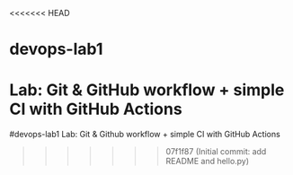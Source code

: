 <<<<<<< HEAD
# devops-lab1
Lab: Git & GitHub workflow + simple CI with GitHub Actions
=======
#devops-lab1
Lab: Git & Github workflow + simple CI with GitHub Actions
>>>>>>> 07f1f87 (Initial commit: add README and hello.py)
